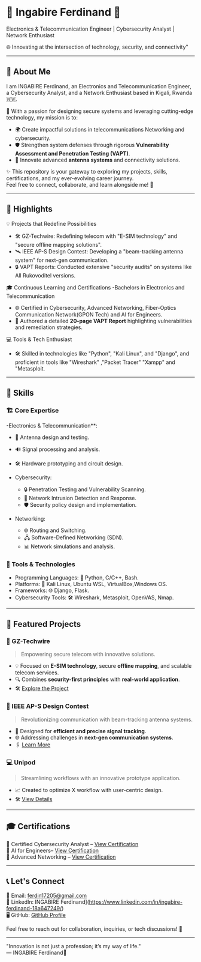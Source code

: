 # 🚀 Ingabire Ferdinand 🌟  
Electronics & Telecommunication Engineer | Cybersecurity Analyst | Network Enthusiast  

🌐 Innovating at the intersection of technology, security, and connectivity" 

---

## 👋 About Me  
I am INGABIRE Ferdinand, an Electronics and Telecommunication Engineer, a Cybersecurity Analyst, and a Network Enthusiast based in Kigali, Rwanda 🇷🇼.  

🔧 With a passion for designing secure systems and leveraging cutting-edge technology, my mission is to:  
- 🌍 Create impactful solutions in telecommunications Networking and cybersecurity.  
- 🛡️ Strengthen system defenses through rigorous **Vulnerability Assessment and Penetration Testing (VAPT)**.  
- 📡 Innovate advanced **antenna systems** and connectivity solutions.  

✨ This repository is your gateway to exploring my projects, skills, certifications, and my ever-evolving career journey.  
Feel free to connect, collaborate, and learn alongside me! 🙌  

---

## 🌟 Highlights  

💡 Projects that Redefine Possibilities  
- 🛠 GZ-Techwire: Redefining telecom with "E-SIM technology" and "secure offline mapping solutions".  
- 🛰️ IEEE AP-S Design Contest: Developing a "beam-tracking antenna system" for next-gen communication.  
- 🔒 VAPT Reports: Conducted extensive "security audits" on systems like All  Rukovoditel versions.  

🎓 Continuous Learning and Certifications
-Bachelors in Electronics and Telecommunication
- 🌐 Certified in Cybersecurity, Advanced Networking, Fiber-Optics Communication Network(GPON Tech) and AI for Engineers.  
- 📘 Authored a detailed **20-page VAPT Report** highlighting vulnerabilities and remediation strategies.  

💻 Tools & Tech Enthusiast 
- 🛠️ Skilled in technologies like "Python", "Kali Linux", and "Django", and proficient in tools like "Wireshark" ,"Packet Tracer" "Xampp" and "Metasploit.  

---

## 🧠 Skills  

### 🏗️ Core Expertise  

  -Electronics & Telecommunication**:  
  - 📡 Antenna design and testing.  
  - 🔊 Signal processing and analysis.  
  - 🛠️ Hardware prototyping and circuit design.  

- Cybersecurity:  
  - 🔒 Penetration Testing and Vulnerability Scanning.  
  - 📶 Network Intrusion Detection and Response.  
  - 🛡️ Security policy design and implementation.  

- Networking:  
  - 🌐 Routing and Switching.  
  - 🖧 Software-Defined Networking (SDN).  
  - 📊 Network simulations and analysis.  

### 🔧 Tools & Technologies  
- Programming Languages: 🐍 Python, C/C++, Bash.  
- Platforms: 🐧 Kali Linux, Ubuntu WSL, VirtualBox,Windows OS.  
- Frameworks: 🌐 Django, Flask.  
- Cybersecurity Tools: 🛠️ Wireshark, Metasploit, OpenVAS, Nmap.  

---

## 🚀 Featured Projects  

### 🔑 GZ-Techwire  
> Empowering secure telecom with innovative solutions. 
- 💡 Focused on **E-SIM technology**, secure **offline mapping**, and scalable telecom services.  
- 🔍 Combines **security-first principles** with **real-world application**.  
- 🛠️ [Explore the Project](./projects/GZ-Techwire)  

### 📡 IEEE AP-S Design Contest  
> Revolutionizing communication with beam-tracking antenna systems. 
- 🌟 Designed for **efficient and precise signal tracking**.  
- 🌐 Addressing challenges in **next-gen communication systems**.  
- 🖇️ [Learn More](./projects/IEEE-AP-S-Design)  

### 💻 Unipod  
> Streamlining workflows with an innovative prototype application.
- 📈 Created to optimize X workflow with user-centric design.  
- 🛠️ [View Details](./projects/Unipod)  

---

## 🎓 Certifications  

📜 Certified Cybersecurity Analyst – [View Certification](./Junior_Cybersecurity_Analyst_Career_Path_Badge20240818-7-z8wt4d.pdf)  
📜 AI for Engineers– [View Certification](./certifications/AI-for-engineers.pdf)  
📜 Advanced Networking – [View Certification](./certifications/networking.pdf)  

---

## 📞 Let's Connect  

💌 Email: ferdin17205@gmail.com  
💼 LinkedIn: INGABIRE Ferdinand](https://www.linkedin.com/in/ingabire-ferdinand-18a647249/)  
🖥️ GitHub: [GitHub Profile](https://github.com/FERDINAND78952)  

Feel free to reach out for collaboration, inquiries, or tech discussions! 🌟  

---

"Innovation is not just a profession; it’s my way of life."  
— INGABIRE Ferdinand🌟  
